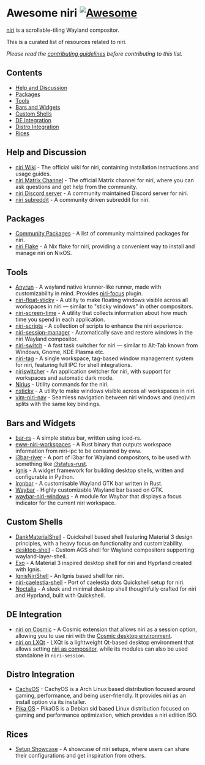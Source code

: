 <!--lint disable awesome-heading-->
# Awesome niri [![Awesome](https://awesome.re/badge-flat.svg)](https://awesome.re)

[niri](https://github.com/YaLTeR/niri) is a scrollable-tiling Wayland compositor.

This is a curated list of resources related to niri.

_Please read the [contributing guidelines](CONTRIBUTING.md) before contributing to this list._

## Contents
- [Help and Discussion](#help-and-discussion)
- [Packages](#packages)
- [Tools](#tools)
- [Bars and Widgets](#bars-and-widgets)
- [Custom Shells](#custom-shells)
- [DE Integration](#de-integration)
- [Distro Integration](#distro-integration)
- [Rices](#rices)

## Help and Discussion
<!--We break the alphbetical order here because we would like to keep the official ones before the community maintained ones-->
- [niri Wiki](https://yalter.github.io/niri/) - The official wiki for niri, containing installation instructions and usage guides.
- [niri Matrix Channel](https://matrix.to/#/#niri:matrix.org) - The official Matrix channel for niri, where you can ask questions and get help from the community.
- [niri Discord server](https://discord.gg/vT8Sfjy7sx) - A community maintained Discord server for niri.
- [niri subreddit](https://www.reddit.com/r/niri) - A community driven subreddit for niri.

## Packages
- [Community Packages](https://repology.org/project/niri/packages) - A list of community maintained packages for niri.
- [niri Flake](https://github.com/sodiboo/niri-flake) - A Nix flake for niri, providing a convenient way to install and manage niri on NixOS.

## Tools
- [Anyrun](https://github.com/anyrun-org/anyrun) - A wayland native krunner-like runner, made with customizability in mind. Provides [niri-focus](https://github.com/anyrun-org/anyrun/blob/master/plugins/niri-focus/README.md) plugin.
- [niri-float-sticky](https://github.com/probeldev/niri-float-sticky) - A utility to make floating windows visible across all workspaces in niri — similar to "sticky windows" in other compositors.
- [niri-screen-time](https://github.com/probeldev/niri-screen-time) - A utility that collects information about how much time you spend in each application.
- [niri-scripts](https://github.com/0xwal/niri-scripts) - A collection of scripts to enhance the niri experience.
- [niri-session-manager](https://github.com/MTeaHead/niri-session-manager) - Automatically save and restore windows in the niri Wayland compositor.
- [niri-switch](https://github.com/Kiki-Bouba-Team/niri-switch) - A fast task switcher for niri — similar to Alt-Tab known from Windows, Gnome, KDE Plasma etc.
- [niri-tag](https://git.atagen.co/atagen/niri-tag) - A single workspace, tag-based window management system for niri, featuring full IPC for shell integrations.
- [niriswitcher](https://github.com/isaksamsten/niriswitcher) - An application switcher for niri, with support for workspaces and automatic dark mode.
- [Nirius](https://sr.ht/~tsdh/nirius) - Utility commands for the niri.
- [nsticky](https://github.com/lonerOrz/nsticky) - A utility to make windows visible across all workspaces in niri.
- [vim-niri-nav](https://github.com/andergrim/vim-niri-nav) - Seamless navigation between niri windows and (neo)vim splits with the same key bindings.

## Bars and Widgets
- [bar-rs](https://github.com/faervan/bar-rs) - A simple status bar, written using iced-rs.
- [eww-niri-workspaces](https://github.com/druskus20/eww-niri-workspaces) - A Rust binary that outputs workspace information from niri-ipc to be consumed by eww.
- [i3bar-river](https://github.com/MaxVerevkin/i3bar-river) - A port of i3bar for Wayland compositors, to be used with something like [i3status-rust](https://github.com/greshake/i3status-rust).
- [Ignis](https://github.com/linkfrg/ignis) - A widget framework for building desktop shells, written and configurable in Python.
- [Ironbar](https://github.com/JakeStanger/ironbar) - A customisable Wayland GTK bar written in Rust.
- [Waybar](https://github.com/Alexays/Waybar) - Highly customizable Wayland bar based on GTK.
- [waybar-niri-windows](https://github.com/calico32/waybar-niri-windows) - A module for Waybar that displays a focus indicator for the current niri workspace.

## Custom Shells
- [DankMaterialShell](https://github.com/AvengeMedia/DankMaterialShell) - Quickshell based shell featuring Material 3 design principles, with a heavy focus on functionality and customizability.
- [desktop-shell](https://github.com/hashankur/desktop-shell) - Custom AGS shell for Wayland compositors supporting wayland-layer-shell.
- [Exo](https://github.com/debuggyo/Exo) - A Material 3 inspired desktop shell for niri and Hyprland created with Ignis.
- [IgnisNiriShell](https://github.com/lost-melody/IgnisNiriShell) - An Ignis based shell for niri.
- [niri-caelestia-shell](https://github.com/jutraim/niri-caelestia-shell) - Port of caelestia dots Quickshell setup for niri.
- [Noctalia](https://github.com/Ly-sec/Noctalia) - A sleek and minimal desktop shell thoughtfully crafted for niri and Hyprland, built with Quickshell.

## DE Integration
- [niri on Cosmic](https://github.com/Drakulix/cosmic-ext-extra-sessions) - A Cosmic extension that allows niri as a session option, allowing you to use niri with the [Cosmic desktop environment](https://github.com/pop-os/cosmic-epoch).
- [niri on LXQt](https://lxqt-project.org) - LXQt is a lightweight Qt-based desktop environment that allows setting [niri as compositor](https://github.com/lxqt/lxqt/wiki/ConfigWaylandSettings), while its modules can also be used standalone in `niri-session`.

## Distro Integration
- [CachyOS](https://wiki.cachyos.org/configuration/desktop_environments/niri) - CachyOS is a Arch Linux based distribution focused around gaming, performance, and being user-friendly. It provides niri as an install option via its installer.
- [Pika OS](https://wiki.pika-os.com/en/home#niri-edition) - PikaOS is a Debian sid based Linux distribution focused on gaming and performance optimization, which provides a niri edition ISO.

## Rices
- [Setup Showcase](https://github.com/YaLTeR/niri/discussions/325) - A showcase of niri setups, where users can share their configurations and get inspiration from others.
